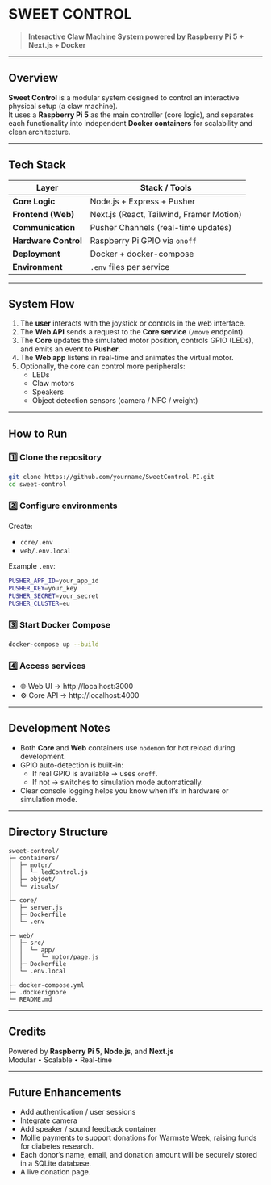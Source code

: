 # SWEET CONTROL

> **Interactive Claw Machine System powered by Raspberry Pi 5 + Next.js + Docker**

---

## Overview

**Sweet Control** is a modular system designed to control an interactive physical setup (a claw machine).  
It uses a **Raspberry Pi 5** as the main controller (core logic), and separates each functionality into independent **Docker containers** for scalability and clean architecture.

---

## Tech Stack

| Layer                | Stack / Tools                            |
| -------------------- | ---------------------------------------- |
| **Core Logic**       | Node.js + Express + Pusher               |
| **Frontend (Web)**   | Next.js (React, Tailwind, Framer Motion) |
| **Communication**    | Pusher Channels (real-time updates)      |
| **Hardware Control** | Raspberry Pi GPIO via `onoff`            |
| **Deployment**       | Docker + docker-compose                  |
| **Environment**      | `.env` files per service                 |

---

## System Flow

1. The **user** interacts with the joystick or controls in the web interface.
2. The **Web API** sends a request to the **Core service** (`/move` endpoint).
3. The **Core** updates the simulated motor position, controls GPIO (LEDs),  
   and emits an event to **Pusher**.
4. The **Web app** listens in real-time and animates the virtual motor.
5. Optionally, the core can control more peripherals:
   - LEDs
   - Claw motors
   - Speakers
   - Object detection sensors (camera / NFC / weight)

---

## How to Run

### 1️⃣ Clone the repository

```bash
git clone https://github.com/yourname/SweetControl-PI.git
cd sweet-control
```

### 2️⃣ Configure environments

Create:

- `core/.env`
- `web/.env.local`

Example `.env`:

```bash
PUSHER_APP_ID=your_app_id
PUSHER_KEY=your_key
PUSHER_SECRET=your_secret
PUSHER_CLUSTER=eu
```

### 3️⃣ Start Docker Compose

```bash
docker-compose up --build
```

### 4️⃣ Access services

- 🌐 Web UI → http://localhost:3000
- ⚙️ Core API → http://localhost:4000

---

## Development Notes

- Both **Core** and **Web** containers use `nodemon` for hot reload during development.
- GPIO auto-detection is built-in:
  - If real GPIO is available → uses `onoff`.
  - If not → switches to simulation mode automatically.
- Clear console logging helps you know when it’s in hardware or simulation mode.

---

## Directory Structure

```
sweet-control/
├─ containers/
│  ├─ motor/
│  │  └─ ledControl.js
│  ├─ objdet/
│  └─ visuals/
│
├─ core/
│  ├─ server.js
│  ├─ Dockerfile
│  └─ .env
│
├─ web/
│  ├─ src/
│  │  └─ app/
│  │     └─ motor/page.js
│  ├─ Dockerfile
│  └─ .env.local
│
├─ docker-compose.yml
├─ .dockerignore
└─ README.md
```

---

## Credits

Powered by **Raspberry Pi 5**, **Node.js**, and **Next.js**  
Modular • Scalable • Real-time

---

## Future Enhancements

- Add authentication / user sessions
- Integrate camera
- Add speaker / sound feedback container
- Mollie payments to support donations for Warmste Week, raising funds for diabetes research.
- Each donor’s name, email, and donation amount will be securely stored in a SQLite database.
- A live donation page.
